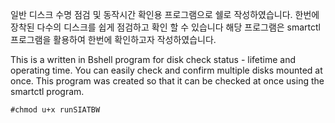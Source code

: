 일반 디스크 수명 점검 및 동작시간 확인용 프로그램으로 쉘로 작성하였습니다.
한번에 장착된 다수의 디스크를 쉽게 점검하고 확인 할 수 있습니다
해당 프로그램은 smartctl 프로그램을 활용하여 한번에 확인하고자 작성하였습니다.

This is a written in Bshell program for disk check status - lifetime and operating time.
You can easily check and confirm multiple disks mounted at once.
This program was created so that it can be checked at once using the smartctl program.

    #chmod u+x runSIATBW
